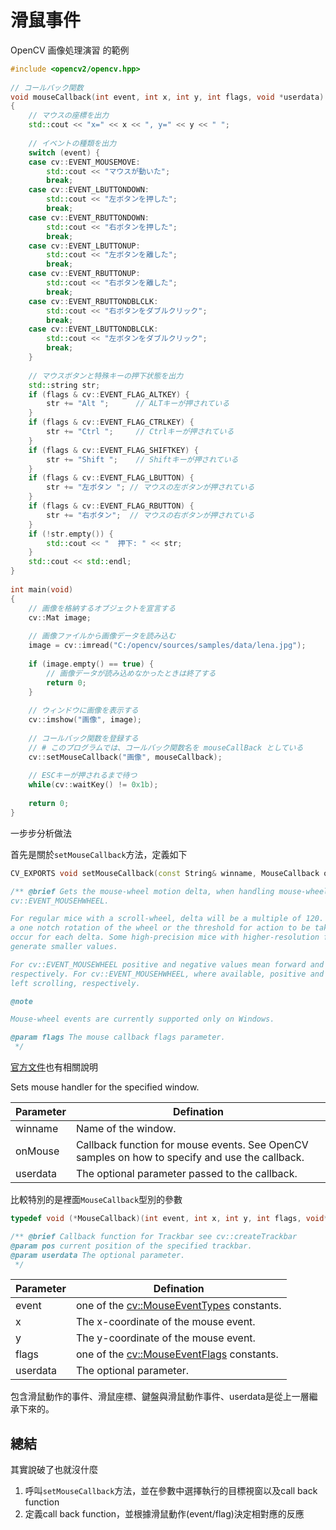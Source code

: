 # 滑鼠事件

OpenCV 画像処理演習 的範例

```C++
#include <opencv2/opencv.hpp>
 
// コールバック関数
void mouseCallback(int event, int x, int y, int flags, void *userdata)
{
	// マウスの座標を出力
	std::cout << "x=" << x << ", y=" << y << " ";
 
	// イベントの種類を出力
	switch (event) {
	case cv::EVENT_MOUSEMOVE:
		std::cout << "マウスが動いた";
		break;
	case cv::EVENT_LBUTTONDOWN:
		std::cout << "左ボタンを押した";
		break;
	case cv::EVENT_RBUTTONDOWN:
		std::cout << "右ボタンを押した";
		break;
	case cv::EVENT_LBUTTONUP:
		std::cout << "左ボタンを離した";
		break;
	case cv::EVENT_RBUTTONUP:
		std::cout << "右ボタンを離した";
		break;
	case cv::EVENT_RBUTTONDBLCLK:
		std::cout << "右ボタンをダブルクリック";
		break;
	case cv::EVENT_LBUTTONDBLCLK:
		std::cout << "左ボタンをダブルクリック";
		break;
	}
 
	// マウスボタンと特殊キーの押下状態を出力
	std::string str;
	if (flags & cv::EVENT_FLAG_ALTKEY) {
		str += "Alt ";		// ALTキーが押されている
	}
	if (flags & cv::EVENT_FLAG_CTRLKEY) {
		str += "Ctrl ";		// Ctrlキーが押されている
	}
	if (flags & cv::EVENT_FLAG_SHIFTKEY) {
		str += "Shift ";	// Shiftキーが押されている
	}
	if (flags & cv::EVENT_FLAG_LBUTTON) {
		str += "左ボタン ";	// マウスの左ボタンが押されている
	}
	if (flags & cv::EVENT_FLAG_RBUTTON) {
		str += "右ボタン";	// マウスの右ボタンが押されている
	}
	if (!str.empty()) {
		std::cout << "  押下: " << str;
	}
	std::cout << std::endl;
}
 
int main(void)
{
	// 画像を格納するオブジェクトを宣言する
	cv::Mat	image;
 
	// 画像ファイルから画像データを読み込む
	image = cv::imread("C:/opencv/sources/samples/data/lena.jpg");
 
	if (image.empty() == true) {
		// 画像データが読み込めなかったときは終了する
		return 0;
	}
 
	// ウィンドウに画像を表示する
	cv::imshow("画像", image);
 
	// コールバック関数を登録する
	// # このプログラムでは、コールバック関数名を mouseCallBack としている
	cv::setMouseCallback("画像", mouseCallback);
 
	// ESCキーが押されるまで待つ
	while(cv::waitKey() != 0x1b);
 
	return 0;
}
```



一步步分析做法

首先是關於`setMouseCallback`方法，定義如下

```C++
CV_EXPORTS void setMouseCallback(const String& winname, MouseCallback onMouse, void* userdata = 0);

/** @brief Gets the mouse-wheel motion delta, when handling mouse-wheel events cv::EVENT_MOUSEWHEEL and
cv::EVENT_MOUSEHWHEEL.

For regular mice with a scroll-wheel, delta will be a multiple of 120. The value 120 corresponds to
a one notch rotation of the wheel or the threshold for action to be taken and one such action should
occur for each delta. Some high-precision mice with higher-resolution freely-rotating wheels may
generate smaller values.

For cv::EVENT_MOUSEWHEEL positive and negative values mean forward and backward scrolling,
respectively. For cv::EVENT_MOUSEHWHEEL, where available, positive and negative values mean right and
left scrolling, respectively.

@note

Mouse-wheel events are currently supported only on Windows.

@param flags The mouse callback flags parameter.
 */
```

[官方文件](https://docs.opencv.org/3.4/d7/dfc/group__highgui.html#ga89e7806b0a616f6f1d502bd8c183ad3e)也有相關說明

Sets mouse handler for the specified window.

| Parameter | Defination                                                   |
| --------- | ------------------------------------------------------------ |
| winname   | Name of the window.                                          |
| onMouse   | Callback function for mouse events. See OpenCV samples on how to specify and use the callback. |
| userdata  | The optional parameter passed to the callback.               |



比較特別的是裡面`MouseCallback`型別的參數

```C++
typedef void (*MouseCallback)(int event, int x, int y, int flags, void* userdata);

/** @brief Callback function for Trackbar see cv::createTrackbar
@param pos current position of the specified trackbar.
@param userdata The optional parameter.
 */
```

| Parameter | Defination                                                   |
| --------- | ------------------------------------------------------------ |
| event     | one of the [cv::MouseEventTypes](https://docs.opencv.org/3.4/d0/d90/group__highgui__window__flags.html#ga927593befdddc7e7013602bca9b079b0) constants. |
| x         | The x-coordinate of the mouse event.                         |
| y         | The y-coordinate of the mouse event.                         |
| flags     | one of the [cv::MouseEventFlags](https://docs.opencv.org/3.4/d0/d90/group__highgui__window__flags.html#gaab4dc057947f70058c80626c9f1c25ce) constants. |
| userdata  | The optional parameter.                                      |

包含滑鼠動作的事件、滑鼠座標、鍵盤與滑鼠動作事件、userdata是從上一層繼承下來的。



## 總結

其實說破了也就沒什麼

1. 呼叫`setMouseCallback`方法，並在參數中選擇執行的目標視窗以及call back function
2. 定義call back function，並根據滑鼠動作(event/flag)決定相對應的反應

